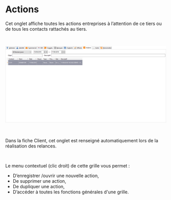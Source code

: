 # Actions



Cet onglet affiche toutes les actions entreprises à l’attention de ce 
 tiers ou de tous les contacts rattachés au tiers.


 


![](OngletActions.png)


 


Dans la fiche Client, cet onglet est renseigné automatiquement lors 
 de la réalisation des relances.


 


Le menu contextuel (clic droit) de cette grille vous permet :


* D’enregistrer 
 /ouvrir une nouvelle action,
* De supprimer 
 une action,
* De dupliquer 
 une action,
* D’accéder 
 à toutes les fonctions générales d'une grille.


